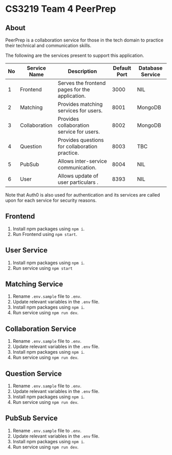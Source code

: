 # CS3219 Team 4 PeerPrep

## About

PeerPrep is a collaboration service for those in the tech domain to practice their technical and communication skills.

The following are the services present to support this application.

| No  | Service Name  | Description                                    | Default Port | Database Service |
| --- | ------------- | ---------------------------------------------- | ------------ | ---------------- |
| 1   | Frontend      | Serves the frontend pages for the application. | 3000         | NIL              |
| 2   | Matching      | Provides matching services for users.          | 8001         | MongoDB          |
| 3   | Collaboration | Provides collaboration service for users.      | 8002         | MongoDB          |
| 4   | Question      | Provides questions for collaboration practice. | 8003         | TBC              |
| 5   | PubSub        | Allows inter-service communication.            | 8004         | NIL              |
| 6   | User          | Allows update of user particulars .            | 8393         | NIL              |

Note that Auth0 is also used for authentication and its services are called upon for each service for security reasons.

## Frontend

1. Install npm packages using `npm i`.
2. Run Frontend using `npm start`.

## User Service

1. Install npm packages using `npm i`.
2. Run service using `npm start`

## Matching Service

1. Rename `.env.sample` file to `.env`.
2. Update relevant variables in the `.env` file.
3. Install npm packages using `npm i`.
4. Run service using `npm run dev`.

## Collaboration Service

1. Rename `.env.sample` file to `.env`.
2. Update relevant variables in the `.env` file.
3. Install npm packages using `npm i`.
4. Run service using `npm run dev`.

## Question Service

1. Rename `.env.sample` file to `.env`.
2. Update relevant variables in the `.env` file.
3. Install npm packages using `npm i`.
4. Run service using `npm run dev`.

## PubSub Service

1. Rename `.env.sample` file to `.env`.
2. Update relevant variables in the `.env` file.
3. Install npm packages using `npm i`.
4. Run service using `npm run dev`.

